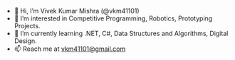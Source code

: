 - 👋 Hi, I’m Vivek Kumar Mishra (@vkm41101)
- 👀 I’m interested in Competitive Programming, Robotics, Prototyping Projects.
- 🌱 I’m currently learning .NET, C#, Data Structures and Algorithms, Digital Design.
- 📫 Reach me at vkm41101@gmail.com

<!---
vkm41101/vkm41101 is a ✨ special ✨ repository because its `README.md` (this file) appears on your GitHub profile.
You can click the Preview link to take a look at your changes.
--->
